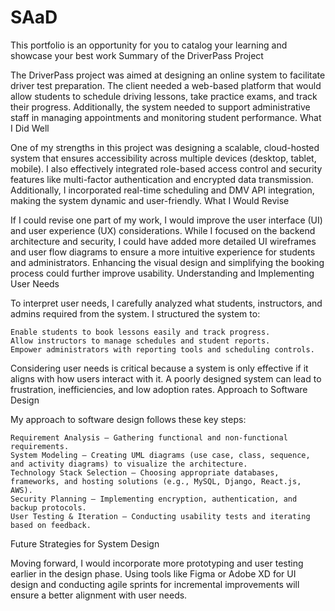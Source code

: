 # SAaD
This portfolio is an opportunity for you to catalog your learning and showcase your best work
Summary of the DriverPass Project

The DriverPass project was aimed at designing an online system to facilitate driver test preparation. The client needed a web-based platform that would allow students to schedule driving lessons, take practice exams, and track their progress. Additionally, the system needed to support administrative staff in managing appointments and monitoring student performance.
What I Did Well

One of my strengths in this project was designing a scalable, cloud-hosted system that ensures accessibility across multiple devices (desktop, tablet, mobile). I also effectively integrated role-based access control and security features like multi-factor authentication and encrypted data transmission. Additionally, I incorporated real-time scheduling and DMV API integration, making the system dynamic and user-friendly.
What I Would Revise

If I could revise one part of my work, I would improve the user interface (UI) and user experience (UX) considerations. While I focused on the backend architecture and security, I could have added more detailed UI wireframes and user flow diagrams to ensure a more intuitive experience for students and administrators. Enhancing the visual design and simplifying the booking process could further improve usability.
Understanding and Implementing User Needs

To interpret user needs, I carefully analyzed what students, instructors, and admins required from the system. I structured the system to:

    Enable students to book lessons easily and track progress.
    Allow instructors to manage schedules and student reports.
    Empower administrators with reporting tools and scheduling controls.

Considering user needs is critical because a system is only effective if it aligns with how users interact with it. A poorly designed system can lead to frustration, inefficiencies, and low adoption rates.
Approach to Software Design

My approach to software design follows these key steps:

    Requirement Analysis – Gathering functional and non-functional requirements.
    System Modeling – Creating UML diagrams (use case, class, sequence, and activity diagrams) to visualize the architecture.
    Technology Stack Selection – Choosing appropriate databases, frameworks, and hosting solutions (e.g., MySQL, Django, React.js, AWS).
    Security Planning – Implementing encryption, authentication, and backup protocols.
    User Testing & Iteration – Conducting usability tests and iterating based on feedback.

Future Strategies for System Design

Moving forward, I would incorporate more prototyping and user testing earlier in the design phase. Using tools like Figma or Adobe XD for UI design and conducting agile sprints for incremental improvements will ensure a better alignment with user needs.
